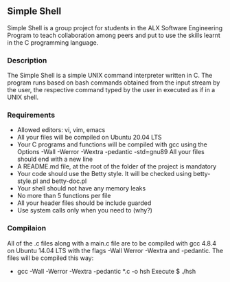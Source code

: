 <h2> Simple Shell </h2>
<p>Simple Shell is a group project for students in the ALX Software Engineering Program to teach collaboration among peers and put to use the skills learnt in the C programming language.</p>
<h3>Description</h3>
<p>The Simple Shell is a simple UNIX command interpreter written in C. The program runs based on bash commands obtained from the input stream by the user, the respective command typed by the user in executed as if in a UNIX shell.</p>
<h3>Requirements</h3>
<ul>
<li>Allowed editors: vi, vim, emacs
<li>All your files will be compiled on Ubuntu 20.04 LTS
<li>Your C programs and functions will be compiled with gcc using the Options -Wall -Werror -Wextra -pedantic -std=gnu89 All your files should end with a new line
<li>A README.md file, at the root of the folder of the project is mandatory
<li>Your code should use the Betty style. It will be checked using betty-style.pl and betty-doc.pl
<li>Your shell should not have any memory leaks
<li>No more than 5 functions per file
<li>All your header files should be include guarded
<li>Use system calls only when you need to (why?)
</ul>
<h3>Compilaion</h3>
<p>All of the .c files along with a main.c file are to be compiled with gcc 4.8.4 on Ubuntu 14.04 LTS with the flags -Wall Werror -Wextra and -pedantic. The files will be compiled this way:</p>
<ul>
<li>gcc -Wall -Werror -Wextra -pedantic *.c -o hsh Execute $ ./hsh
</ul>